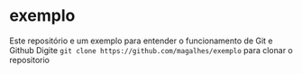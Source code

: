 # exemplo

Este repositório e um exemplo para entender o funcionamento de Git e Github
Digite
`git clone https://github.com/magalhes/exemplo` para clonar o repositorio

